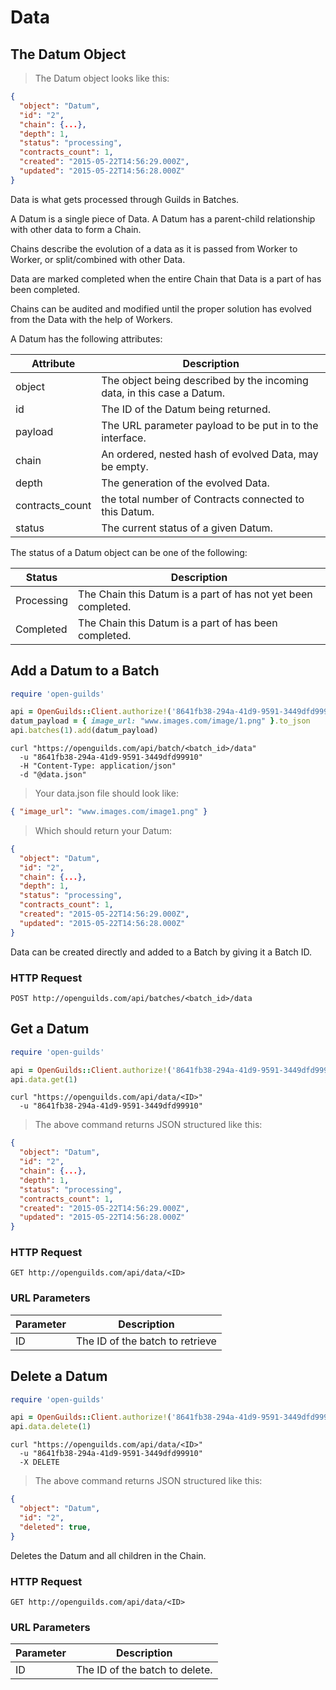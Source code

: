 # Data

## The Datum Object
> The Datum object looks like this:

```json
{
  "object": "Datum",
  "id": "2",
  "chain": {...},
  "depth": 1,
  "status": "processing",
  "contracts_count": 1,
  "created": "2015-05-22T14:56:29.000Z",
  "updated": "2015-05-22T14:56:28.000Z"
}
```

Data is what gets processed through Guilds in Batches.

A Datum is a single piece of Data.
A Datum has a parent-child relationship with other data to form a Chain.

Chains describe the evolution of a data as it is passed from Worker to Worker,
or split/combined with other Data.

Data are marked completed when the entire Chain that Data is a part of has
been completed.

Chains can be audited and modified until the proper solution has evolved from the
Data with the help of Workers.

A Datum has the following attributes:

Attribute | Description
--------- | -----------
object | The object being described by the incoming data, in this case a Datum.
id | The ID of the Datum being returned.
payload | The URL parameter payload to be put in to the interface.
chain | An ordered, nested hash of evolved Data, may be empty.
depth | The generation of the evolved Data.
contracts_count | the total number of Contracts connected to this Datum.
status | The current status of a given Datum.

The status of a Datum object can be one of the following:

Status | Description
--------- | -----------
Processing | The Chain this Datum is a part of has not yet been completed.
Completed | The Chain this Datum is a part of has been completed.

## Add a Datum to a Batch
```ruby
require 'open-guilds'

api = OpenGuilds::Client.authorize!('8641fb38-294a-41d9-9591-3449dfd99910')
datum_payload = { image_url: "www.images.com/image/1.png" }.to_json
api.batches(1).add(datum_payload)
```

```shell
curl "https://openguilds.com/api/batch/<batch_id>/data"
  -u "8641fb38-294a-41d9-9591-3449dfd99910"
  -H "Content-Type: application/json" 
  -d "@data.json"
```

> Your data.json file should look like:

```json
{ "image_url": "www.images.com/image1.png" }
```

> Which should return your Datum:

```json
{
  "object": "Datum",
  "id": "2",
  "chain": {...},
  "depth": 1,
  "status": "processing",
  "contracts_count": 1,
  "created": "2015-05-22T14:56:29.000Z",
  "updated": "2015-05-22T14:56:28.000Z"
}
```
Data can be created directly and added to a Batch by giving it a Batch ID.

### HTTP Request

`POST http://openguilds.com/api/batches/<batch_id>/data`

## Get a Datum
```ruby
require 'open-guilds'

api = OpenGuilds::Client.authorize!('8641fb38-294a-41d9-9591-3449dfd99910')
api.data.get(1)
```

```shell
curl "https://openguilds.com/api/data/<ID>"
  -u "8641fb38-294a-41d9-9591-3449dfd99910"
```

> The above command returns JSON structured like this:

```json
{
  "object": "Datum",
  "id": "2",
  "chain": {...},
  "depth": 1,
  "status": "processing",
  "contracts_count": 1,
  "created": "2015-05-22T14:56:29.000Z",
  "updated": "2015-05-22T14:56:28.000Z"
}
```

### HTTP Request

`GET http://openguilds.com/api/data/<ID>`

### URL Parameters

Parameter | Description
--------- | -----------
ID | The ID of the batch to retrieve

## Delete a Datum
```ruby
require 'open-guilds'

api = OpenGuilds::Client.authorize!('8641fb38-294a-41d9-9591-3449dfd99910')
api.data.delete(1)
```

```shell
curl "https://openguilds.com/api/data/<ID>"
  -u "8641fb38-294a-41d9-9591-3449dfd99910"
  -X DELETE
```

> The above command returns JSON structured like this:

```json
{
  "object": "Datum",
  "id": "2",
  "deleted": true,
}
```

Deletes the Datum and all children in the Chain.

### HTTP Request

`GET http://openguilds.com/api/data/<ID>`

### URL Parameters

Parameter | Description
--------- | -----------
ID | The ID of the batch to delete.
